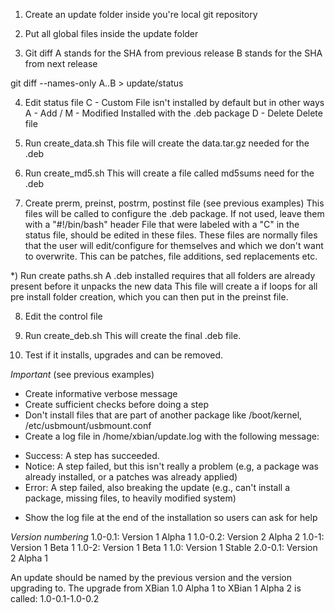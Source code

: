 1) Create an update folder inside you're local git repository

2) Put all global files inside the update folder

3) Git diff
A stands for the SHA from previous release
B stands for the SHA from next release

git diff --names-only A..B > update/status

4) Edit status file
C - Custom
File isn't installed by default but in other ways
A - Add / M - Modified
Installed with the .deb package
D - Delete
Delete file

5) Run create_data.sh
This file will create the data.tar.gz needed for the .deb

6) Run create_md5.sh
This will create a file called md5sums need for the .deb

7) Create prerm, preinst, postrm, postinst file (see previous examples)
This files will be called to configure the .deb package. If not used, leave them with a "#!/bin/bash" header
File that were labeled with a "C" in the status file, should be edited in these files.
These files are normally files that the user will edit/configure for themselves and which we don't want to overwrite.
This can be patches, file additions, sed replacements etc.

*) Run create paths.sh
A .deb installed requires that all folders are already present before it unpacks the new data
This file will create a if loops for all pre install folder creation, which you can then put in the preinst file.

8) Edit the control file

9) Run create_deb.sh
This will create the final .deb file.

10) Test if it installs, upgrades and can be removed.

*Important* (see previous examples)
- Create informative verbose message
- Create sufficient checks before doing a step
- Don't install files that are part of another package like /boot/kernel, /etc/usbmount/usbmount.conf
- Create a log file in /home/xbian/update.log with the following message:
* Success: A step has succeeded.
* Notice: A step failed, but this isn't really a problem (e.g, a package was already installed, or a patches was already applied)
* Error: A step failed, also breaking the update (e.g., can't install a package, missing files, to heavily modified system)
- Show the log file at the end of the installation so users can ask for help

*Version numbering*
1.0-0.1: Version 1 Alpha 1
1.0-0.2: Version 2 Alpha 2
1.0-1: Version 1 Beta 1
1.0-2: Version 1 Beta 1
1.0: Version 1 Stable
2.0-0.1: Version 2 Alpha 1

An update should be named by the previous version and the version upgrading to.
The upgrade from XBian 1.0 Alpha 1 to XBian 1 Alpha 2 is called: 1.0-0.1-1.0-0.2
